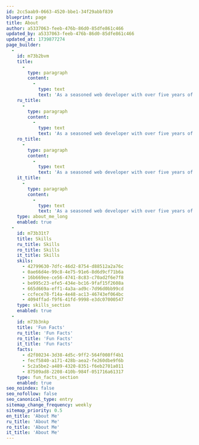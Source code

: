 ```yaml
---
id: 2cc5aab9-0663-4520-bbe1-34f29abbf839
blueprint: page
title: About
author: a5337063-feeb-476b-86d0-85dfe861c466
updated_by: a5337063-feeb-476b-86d0-85dfe861c466
updated_at: 1739877274
page_builder:
  -
    id: m73b2bvm
    title:
      -
        type: paragraph
        content:
          -
            type: text
            text: 'As a seasoned web developer with over five years of experience, I have honed my skills in crafting scalable and secure full-stack solutions. My journey in web development has been driven by a passion for creating dynamic, user-friendly interfaces and robust back-end systems. I possess a strong foundation in both front-end and back-end technologies, making me a versatile and adaptable developer. In the realm of back-end development, I am proficient in frameworks such as Symfony and Laravel, with a keen focus on Test-Driven Development (TDD) to ensure code reliability and robustness. My expertise extends to server-side development, where I leverage Node.js and NestJS to build efficient and scalable applications. On the front-end, I have extensive experience with React, allowing me to create interactive and engaging user interfaces. My ability to design and manage MySQL databases ensures that data is handled efficiently and securely. I am also well-versed in DevOps tools like AWS, which I use to streamline deployment and development environments. My familiarity with content management systems, particularly Statamic, enables seamless content management and integration. Additionally, I have successfully implemented payment gateways such as Stripe and Salesforce, showcasing my ability to integrate complex systems into cohesive solutions. I have also developed custom solutions, including a Laravel plugin leveraging OOP PHP to enhance website SEO. Beyond my technical skills, I am committed to continuous learning and improvement. I have completed certifications in Data Analytics Fundamentals with Amazon Web Services (AWS), which has strengthened my data-driven decision-making skills. My adaptability and analytical skills are complemented by my multilingual communication abilities, as I am fluent in Romanian, English, and Russian. In my professional journey, I have contributed significantly to various projects, including the rebuilding of the Ceres.org website and substantial contributions to the Adaptavist.com website. My experience at Brew Digital and Itransition has equipped me with the skills to navigate dynamic development environments and deliver high-quality solutions. Outside of work, I find balance in activities that enrich my personal and professional life, such as regular gym sessions and running. These activities not only contribute to my physical well-being but also enhance my strategic planning and time management skills. I am eager to leverage my skills and experience to drive success in challenging and dynamic environments, always striving for excellence and innovation in every project I undertake.'
    ru_title:
      -
        type: paragraph
        content:
          -
            type: text
            text: 'As a seasoned web developer with over five years of experience, I have honed my skills in crafting scalable and secure full-stack solutions. My journey in web development has been driven by a passion for creating dynamic, user-friendly interfaces and robust back-end systems. I possess a strong foundation in both front-end and back-end technologies, making me a versatile and adaptable developer. In the realm of back-end development, I am proficient in frameworks such as Symfony and Laravel, with a keen focus on Test-Driven Development (TDD) to ensure code reliability and robustness. My expertise extends to server-side development, where I leverage Node.js and NestJS to build efficient and scalable applications. On the front-end, I have extensive experience with React, allowing me to create interactive and engaging user interfaces. My ability to design and manage MySQL databases ensures that data is handled efficiently and securely. I am also well-versed in DevOps tools like AWS, which I use to streamline deployment and development environments. My familiarity with content management systems, particularly Statamic, enables seamless content management and integration. Additionally, I have successfully implemented payment gateways such as Stripe and Salesforce, showcasing my ability to integrate complex systems into cohesive solutions. I have also developed custom solutions, including a Laravel plugin leveraging OOP PHP to enhance website SEO. Beyond my technical skills, I am committed to continuous learning and improvement. I have completed certifications in Data Analytics Fundamentals with Amazon Web Services (AWS), which has strengthened my data-driven decision-making skills. My adaptability and analytical skills are complemented by my multilingual communication abilities, as I am fluent in Romanian, English, and Russian. In my professional journey, I have contributed significantly to various projects, including the rebuilding of the Ceres.org website and substantial contributions to the Adaptavist.com website. My experience at Brew Digital and Itransition has equipped me with the skills to navigate dynamic development environments and deliver high-quality solutions. Outside of work, I find balance in activities that enrich my personal and professional life, such as regular gym sessions and running. These activities not only contribute to my physical well-being but also enhance my strategic planning and time management skills. I am eager to leverage my skills and experience to drive success in challenging and dynamic environments, always striving for excellence and innovation in every project I undertake.'
    ro_title:
      -
        type: paragraph
        content:
          -
            type: text
            text: 'As a seasoned web developer with over five years of experience, I have honed my skills in crafting scalable and secure full-stack solutions. My journey in web development has been driven by a passion for creating dynamic, user-friendly interfaces and robust back-end systems. I possess a strong foundation in both front-end and back-end technologies, making me a versatile and adaptable developer. In the realm of back-end development, I am proficient in frameworks such as Symfony and Laravel, with a keen focus on Test-Driven Development (TDD) to ensure code reliability and robustness. My expertise extends to server-side development, where I leverage Node.js and NestJS to build efficient and scalable applications. On the front-end, I have extensive experience with React, allowing me to create interactive and engaging user interfaces. My ability to design and manage MySQL databases ensures that data is handled efficiently and securely. I am also well-versed in DevOps tools like AWS, which I use to streamline deployment and development environments. My familiarity with content management systems, particularly Statamic, enables seamless content management and integration. Additionally, I have successfully implemented payment gateways such as Stripe and Salesforce, showcasing my ability to integrate complex systems into cohesive solutions. I have also developed custom solutions, including a Laravel plugin leveraging OOP PHP to enhance website SEO. Beyond my technical skills, I am committed to continuous learning and improvement. I have completed certifications in Data Analytics Fundamentals with Amazon Web Services (AWS), which has strengthened my data-driven decision-making skills. My adaptability and analytical skills are complemented by my multilingual communication abilities, as I am fluent in Romanian, English, and Russian. In my professional journey, I have contributed significantly to various projects, including the rebuilding of the Ceres.org website and substantial contributions to the Adaptavist.com website. My experience at Brew Digital and Itransition has equipped me with the skills to navigate dynamic development environments and deliver high-quality solutions. Outside of work, I find balance in activities that enrich my personal and professional life, such as regular gym sessions and running. These activities not only contribute to my physical well-being but also enhance my strategic planning and time management skills. I am eager to leverage my skills and experience to drive success in challenging and dynamic environments, always striving for excellence and innovation in every project I undertake.'
    it_title:
      -
        type: paragraph
        content:
          -
            type: text
            text: 'As a seasoned web developer with over five years of experience, I have honed my skills in crafting scalable and secure full-stack solutions. My journey in web development has been driven by a passion for creating dynamic, user-friendly interfaces and robust back-end systems. I possess a strong foundation in both front-end and back-end technologies, making me a versatile and adaptable developer. In the realm of back-end development, I am proficient in frameworks such as Symfony and Laravel, with a keen focus on Test-Driven Development (TDD) to ensure code reliability and robustness. My expertise extends to server-side development, where I leverage Node.js and NestJS to build efficient and scalable applications. On the front-end, I have extensive experience with React, allowing me to create interactive and engaging user interfaces. My ability to design and manage MySQL databases ensures that data is handled efficiently and securely. I am also well-versed in DevOps tools like AWS, which I use to streamline deployment and development environments. My familiarity with content management systems, particularly Statamic, enables seamless content management and integration. Additionally, I have successfully implemented payment gateways such as Stripe and Salesforce, showcasing my ability to integrate complex systems into cohesive solutions. I have also developed custom solutions, including a Laravel plugin leveraging OOP PHP to enhance website SEO. Beyond my technical skills, I am committed to continuous learning and improvement. I have completed certifications in Data Analytics Fundamentals with Amazon Web Services (AWS), which has strengthened my data-driven decision-making skills. My adaptability and analytical skills are complemented by my multilingual communication abilities, as I am fluent in Romanian, English, and Russian. In my professional journey, I have contributed significantly to various projects, including the rebuilding of the Ceres.org website and substantial contributions to the Adaptavist.com website. My experience at Brew Digital and Itransition has equipped me with the skills to navigate dynamic development environments and deliver high-quality solutions. Outside of work, I find balance in activities that enrich my personal and professional life, such as regular gym sessions and running. These activities not only contribute to my physical well-being but also enhance my strategic planning and time management skills. I am eager to leverage my skills and experience to drive success in challenging and dynamic environments, always striving for excellence and innovation in every project I undertake.'
    type: about_me_long
    enabled: true
  -
    id: m73b31t7
    title: Skills
    ru_title: Skills
    ro_title: Skills
    it_title: Skills
    skils:
      - 42799630-7dfc-46d2-8754-d88512a2a76c
      - 0ae66d4e-99c8-4e75-91e6-8d6d9cf71b6a
      - 16b669ee-ce56-4741-8c83-c70ad2f6e7f8
      - be995c23-efe5-434e-bc16-9faf15f2608a
      - 665d669a-eff1-4a3a-ad9c-7d96d0bb99cd
      - ccfece78-f14a-4e48-ac13-46743ef064bc
      - 4094ffad-f9f6-41fd-9998-e3dc07000547
    type: skills_section
    enabled: true
  -
    id: m73b3nkp
    title: 'Fun Facts'
    ru_title: 'Fun Facts'
    ro_title: 'Fun Facts'
    it_title: 'Fun Facts'
    facts:
      - d2f80234-3d38-4d5c-9ff2-564f008ff4b1
      - fecf5840-a171-428b-aea2-fe260dbe9f6b
      - 5c2a5be2-a489-4320-8351-f6eb2701a011
      - 87509ad8-2208-410b-984f-051716a61317
    type: fun_facts_section
    enabled: true
seo_noindex: false
seo_nofollow: false
seo_canonical_type: entry
sitemap_change_frequency: weekly
sitemap_priority: 0.5
en_title: 'About Me'
ru_title: 'About Me'
ro_title: 'About Me'
it_title: 'About Me'
---
```

